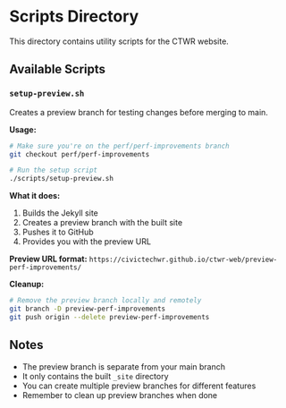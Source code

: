 # Scripts Directory

This directory contains utility scripts for the CTWR website.

## Available Scripts

### `setup-preview.sh`
Creates a preview branch for testing changes before merging to main.

**Usage:**
```bash
# Make sure you're on the perf/perf-improvements branch
git checkout perf/perf-improvements

# Run the setup script
./scripts/setup-preview.sh
```

**What it does:**
1. Builds the Jekyll site
2. Creates a preview branch with the built site
3. Pushes it to GitHub
4. Provides you with the preview URL

**Preview URL format:**
`https://civictechwr.github.io/ctwr-web/preview-perf-improvements/`

**Cleanup:**
```bash
# Remove the preview branch locally and remotely
git branch -D preview-perf-improvements
git push origin --delete preview-perf-improvements
```

## Notes

- The preview branch is separate from your main branch
- It only contains the built `_site` directory
- You can create multiple preview branches for different features
- Remember to clean up preview branches when done
